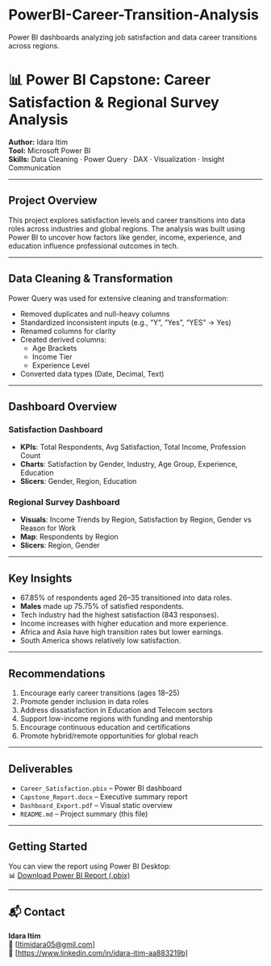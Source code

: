 # PowerBI-Career-Transition-Analysis
Power BI dashboards analyzing job satisfaction and data career transitions across regions.

# 📊 Power BI Capstone: Career Satisfaction & Regional Survey Analysis

**Author:** Idara Itim  
**Tool:** Microsoft Power BI  
**Skills:** Data Cleaning · Power Query · DAX · Visualization · Insight Communication

---

##  Project Overview

This project explores satisfaction levels and career transitions into data roles across industries and global regions. The analysis was built using Power BI to uncover how factors like gender, income, experience, and education influence professional outcomes in tech.

---

##  Data Cleaning & Transformation

Power Query was used for extensive cleaning and transformation:

- Removed duplicates and null-heavy columns
- Standardized inconsistent inputs (e.g., “Y”, “Yes”, “YES” → Yes)
- Renamed columns for clarity
- Created derived columns:
  - Age Brackets
  - Income Tier
  - Experience Level
- Converted data types (Date, Decimal, Text)

---

##  Dashboard Overview

###  Satisfaction Dashboard
- **KPIs**: Total Respondents, Avg Satisfaction, Total Income, Profession Count
- **Charts**: Satisfaction by Gender, Industry, Age Group, Experience, Education
- **Slicers**: Gender, Region, Education

###  Regional Survey Dashboard
- **Visuals**: Income Trends by Region, Satisfaction by Region, Gender vs Reason for Work
- **Map**: Respondents by Region
- **Slicers**: Region, Gender

---

##  Key Insights

- 67.85% of respondents aged 26–35 transitioned into data roles.
- **Males** made up 75.75% of satisfied respondents.
- Tech industry had the highest satisfaction (843 responses).
- Income increases with higher education and more experience.
- Africa and Asia have high transition rates but lower earnings.
- South America shows relatively low satisfaction.

---

##  Recommendations

1. Encourage early career transitions (ages 18–25)
2. Promote gender inclusion in data roles
3. Address dissatisfaction in Education and Telecom sectors
4. Support low-income regions with funding and mentorship
5. Encourage continuous education and certifications
6. Promote hybrid/remote opportunities for global reach

---

##  Deliverables

- `Career_Satisfaction.pbix` – Power BI dashboard
- `Capstone_Report.docx` – Executive summary report
- `Dashboard_Export.pdf` – Visual static overview
- `README.md` – Project summary (this file)

---

##  Getting Started

You can view the report using Power BI Desktop:  
📊 [Download Power BI Report (.pbix)](report/powerbi%20capstone.pbix)


---

## 📬 Contact

**Idara Itim**  
📧 [Itimidara05@gmil.com]  
🔗 [https://www.linkedin.com/in/idara-itim-aa883219b]
